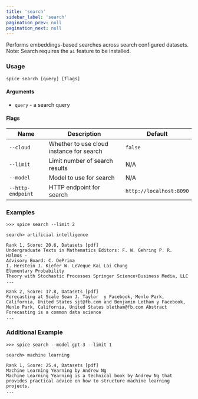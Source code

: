 ```yaml
---
title: 'search'
sidebar_label: 'search'
pagination_prev: null
pagination_next: null
---
```


Performs embeddings-based searches across search configured datasets. Note: Search requires the `ai` feature to be installed.

### Usage

```shell
spice search [query] [flags]
```

#### Arguments

- `query` - a search query

#### Flags

| Name              | Description                              | Default                 |
| ----------------- | ---------------------------------------- | ----------------------- |
| `--cloud`         | Whether to use cloud instance for search | `false`                 |
| `--limit`         | Limit number of search results           | N/A                     |
| `--model`         | Model to use for search                  | N/A                     |
| `--http-endpoint` | HTTP endpoint for search                 | `http://localhost:8090` |

### Examples

```shell
>>> spice search --limit 2

search> artificial intelligence

Rank 1, Score: 20.6, Datasets [pdf]
Undergraduate Texts in Mathematics Editors: F. W. Gehring P. R.
Halmos ·
Advisory Board: C. DePrima
I. Herstein J. Kiefer W. LeVeque Kai Lai Chung
Elementary Probability
Theory with Stochastic Processes Springer Science+Business Media, LLC
...

Rank 2, Score: 17.8, Datasets [pdf]
Forecasting at Scale Sean J. Taylor  y Facebook, Menlo Park, California, United States sjt@fb.com and Benjamin Letham y Facebook, Menlo Park, California, United States bletham@fb.com Abstract Forecasting is a common data science
...
```

### Additional Example

```shell
>>> spice search --model gpt-3 --limit 1

search> machine learning

Rank 1, Score: 25.4, Datasets [pdf]
Machine Learning Yearning by Andrew Ng
Machine Learning Yearning is a technical book by Andrew Ng that provides practical advice on how to structure machine learning projects.
...
```
